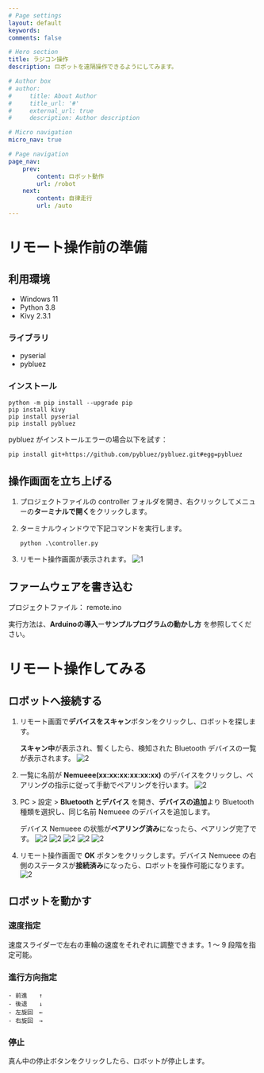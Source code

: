 ```yaml
---
# Page settings
layout: default
keywords:
comments: false

# Hero section
title: ラジコン操作
description: ロボットを遠隔操作できるようにしてみます。

# Author box
# author:
#     title: About Author
#     title_url: '#'
#     external_url: true
#     description: Author description

# Micro navigation
micro_nav: true

# Page navigation
page_nav:
    prev:
        content: ロボット動作
        url: /robot
    next:
        content: 自律走行
        url: /auto
---
```


# リモート操作前の準備
## 利用環境
- Windows 11
- Python 3.8
- Kivy 2.3.1

### ライブラリ
- pyserial
- pybluez

### インストール
```
python -m pip install --upgrade pip
pip install kivy
pip install pyserial
pip install pybluez
```
pybluez がインストールエラーの場合以下を試す：
```
pip install git+https://github.com/pybluez/pybluez.git#egg=pybluez
```

## 操作画面を立ち上げる
1. プロジェクトファイルの controller フォルダを開き、右クリックしてメニューの**ターミナルで開く**をクリックします。

2. ターミナルウィンドウで下記コマンドを実行します。
    ```
    python .\controller.py
    ```
3. リモート操作画面が表示されます。
    ![1](../images/remote/1.png)

## ファームウェアを書き込む
プロジェクトファイル： remote.ino

実行方法は、**Arduinoの導入**ー**サンプルプログラムの動かし方** を参照してください。

# リモート操作してみる
## ロボットへ接続する
1. リモート画面で**デバイスをスキャン**ボタンをクリックし、ロボットを探します。

    **スキャン中**が表示され、暫くしたら、検知された Bluetooth デバイスの一覧が表示されます。
    ![2](../images/remote/2.png)

2. 一覧に名前が **Nemueee(xx:xx:xx:xx:xx:xx)** のデバイスをクリックし、ペアリングの指示に従って手動でペアリングを行います。
    ![2](../images/remote/3.png)

3. PC > 設定 > **Bluetooth とデバイス** を開き、**デバイスの追加**より Bluetooth 種類を選択し、同じ名前 Nemueee のデバイスを追加します。

    デバイス Nemueee の状態が**ペアリング済み**になったら、ペアリング完了です。
    ![2](../images/remote/4.png)
    ![2](../images/remote/5.png)
    ![2](../images/remote/6.png)
    ![2](../images/remote/7.png)
    ![2](../images/remote/8.png)

4. リモート操作画面で **OK** ボタンをクリックします。デバイス Nemueee の右側のステータスが**接続済み**になったら、ロボットを操作可能になります。
    ![2](../images/remote/9.png)

## ロボットを動かす
### 速度指定
速度スライダーで左右の車輪の速度をそれぞれに調整できます。1 ～ 9 段階を指定可能。

### 進行方向指定
    - 前進　　↑
    - 後退　　↓
    - 左旋回　←
    - 右旋回　→

### 停止
真ん中の停止ボタンをクリックしたら、ロボットが停止します。
